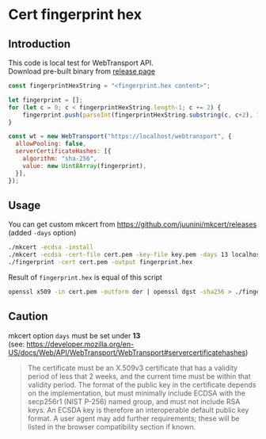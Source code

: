 # Cert fingerprint hex

## Introduction

This code is local test for WebTransport API.  
Download pre-built binary from [release page](https://github.com/juunini/cert-fingerprint-hex/releases)

```js
const fingerprintHexString = "<fingerprint.hex content>";

let fingerprint = [];
for (let c = 0; c < fingerprintHexString.length-1; c += 2) {
    fingerprint.push(parseInt(fingerprintHexString.substring(c, c+2), 16));
}

const wt = new WebTransport("https://localhost/webtransport", {
  allowPooling: false,
  serverCertificateHashes: [{
    algorithm: "sha-256",
    value: new Uint8Array(fingerprint),
  }],
});
```

## Usage

You can get custom mkcert from https://github.com/juunini/mkcert/releases  
(added `-days` option)  

```bash
./mkcert -ecdsa -install
./mkcert -ecdsa -cert-file cert.pem -key-file key.pem -days 13 localhost 127.0.0.1 ::1
./fingerprint -cert cert.pem -output fingerprint.hex
```

Result of `fingerprint.hex` is equal of this script

```bash
openssl x509 -in cert.pem -outform der | openssl dgst -sha256 > ./fingerprint.hex
```

## Caution

mkcert option `days` must be set under **13**  
(see: https://developer.mozilla.org/en-US/docs/Web/API/WebTransport/WebTransport#servercertificatehashes)

> The certificate must be an X.509v3 certificate that has a validity period of less that 2 weeks, and the current time must be within that validity period. The format of the public key in the certificate depends on the implementation, but must minimally include ECDSA with the secp256r1 (NIST P-256) named group, and must not include RSA keys. An ECSDA key is therefore an interoperable default public key format. A user agent may add further requirements; these will be listed in the browser compatibility section if known.

